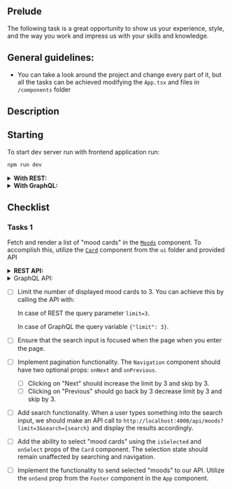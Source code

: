 ## Prelude

The following task is a great opportunity to show us your experience, style, and the way you work and impress us with your skills and knowledge.

## General guidelines:

- You can take a look around the project and change every part of it, but all the tasks can be achieved modifying the `App.tsx` and files in `/components` folder 

## Description

## Starting 

To start dev server run with frontend application run:
```cmd
npm run dev
```

<details>
<summary><strong>With REST:</strong></summary>
To start the REST server run:

```cmd
npm run serve:rest
```
</details>

<details>
<summary><strong>With GraphQL:</strong></summary>
To start the GraphQL server run:

```cmd
npm run serve:graphql
```
</details>


## Checklist
### Tasks 1

Fetch and render a list of "mood cards" in the [`Moods`](./src/components/Moods.tsx) component. To accomplish this, utilize the [`Card`](./src/ui/Card.tsx) component from the `ui` folder and provided API


<details>
<summary><strong>REST API:</strong></summary>


Send GET request to http://localhost:4000/api/moods

Types for the REST response can be found in [./src/types/rest/index.ts](./src/types/rest/index.ts)


Example REST response:
```json
{
  "moods": [
    {
      "id": "1a2b3c",
      "emoji": "😊",
      "title": "Happy",
      "description": "Feeling joyful, content, or delighted."
    }
  ],
  "pagination": {
    "limit": "1",
    "count": 40
  }
}
```
</details>

<details>
<summary>GraphQL API:</summary>
To run `<App />` in GraphQL mode go to [./src/main.tsx](./src/main.tsx) and change `Root` to `<Root type="graphql">`

Send query request to http://localhost:4000/graphql

Types for the GraphQL response can be found in [./src/types/graphql/index.ts](./src/types/graphql/index.ts)

Example GraphQL response:
```json
{
  "data": {
    "getMoods": {
      "moods": [
        {
          "description": "Feeling joyful, content, or delighted.",
          "id": "1a2b3c",
          "emoji": "😊",
          "title": "Happy"
        }
      ],
      "pagination": {
        "count": 40,
        "limit": 1,
        "skip": 0
      }
    }
  }
}
```
</details>

- [ ] Limit the number of displayed mood cards to 3. You can achieve this by calling the API with:

  In case of REST the query parameter `limit=3`.
  
  In case of GraphQL the query variable `{"limit": 3}`.

- [ ] Ensure that the search input is focused when the page when you enter the page.

- [ ] Implement pagination functionality. The `Navigation` component should have two optional props: `onNext` and `onPrevious`. 
  - [ ] Clicking on "Next" should increase the limit by 3 and skip by 3. 
  - [ ] Clicking on "Previous" should go back by 3 decrease limit by 3 and skip by 3.

- [ ] Add search functionality. When a user types something into the search input, we should make an API call to `http://localhost:4000/api/moods?limit=3&search={search}` and display the results accordingly.

- [ ] Add the ability to select "mood cards" using the `isSelected` and `onSelect` props of the `Card` component. The selection state should remain unaffected by searching and navigation.

- [ ] Implement the functionality to send selected "moods" to our API. Utilize the `onSend` prop from the `Footer` component in the `App` component.

